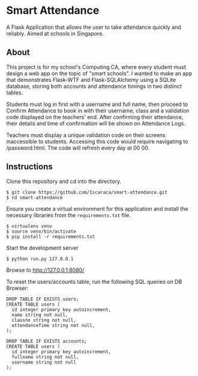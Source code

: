 # Smart Attendance
A Flask Application that allows the user to take attendance quickly and reliably.
Aimed at schools in Singapore.

## About
This project is for my school's Computing CA, where every student must design a
web app on the topic of "smart schools". I wanted to make an app that demonstrates
Flask-WTF and Flask-SQLAlchemy using a SQLite database, storing both accounts and
attendance timings in two distinct tables.

Students must log in first with a username and full name, then proceed to Confirm
Attendance to book in with their username, class and a validation code displayed
on the teachers' end. After confirming their attendance, their details and time of
confirmation will be shown on Attendance Logs.

Teachers must display a unique validation code on their screens inaccessible to
students. Accessing this code would require navigating to /password.html.
The code will refresh every day at 00 00.

## Instructions
Clone this repository and cd into the directory.

```
$ git clone https://github.com/Iscaraca/smart-attendance.git
$ cd smart-attendance
```

Ensure you create a virtual environment for this application and install
the necessary libraries from the `requirements.txt` file.

```
$ virtualenv venv
$ source venv/bin/activate
$ pip install -r requirements.txt
```

Start the development server

```
$ python run.py 127.0.0.1
```

Browse to http://127.0.0.1:8080/

To reset the users/accounts table, run the following SQL queries on DB Browser:
```
DROP TABLE IF EXISTS users;
CREATE TABLE users (
  id integer primary key autoincrement,
  name string not null,
  classno string not null,
  attendanceTime string not null,
);

DROP TABLE IF EXISTS accounts;
CREATE TABLE users (
  id integer primary key autoincrement,
  fullname string not null,
  username string not null
);
```
